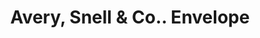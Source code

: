 ---
doi: 10.7916/D8P85Q2G
date_other: unknown
date_other_textual: unknown
form: printed ephemera
genre:
- Envelopes
name:
- Avery, Snell & Co.
object_in_context_url: https://biggert.cul.columbia.edu/items/view/ave_biggert_01680
subject_hierarchical_geographic:
- Schenectady, New York, United States
subject_name:
- Avery, Snell & Co.
title: Avery, Snell & Co.. Envelope
sort_title: Avery, Snell & Co.. Envelope
call_number: ave_biggert_01680
coordinates:
- 42.814166666666665,-73.93722222222223
pid: ave_biggert_01680
identifiers: ave_biggert_01680
thumbnail: https://derivativo-1.library.columbia.edu/iiif/2/ldpd:490744/full/!256,256/0/native.jpg
permalink: "/items/ave_biggert_01680/"
layout: iiif-image-page
---